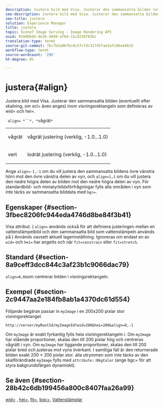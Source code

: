 ```yaml
---
description: Justera bild med Visa. Justerar den sammansatta bilden (eventuellt efter skalning, om scl= även anges) inom visningsrektangeln som definieras av wid= och hei=.
seo-description: Justera bild med Visa. Justerar den sammansatta bilden (eventuellt efter skalning, om scl= även anges) inom visningsrektangeln som definieras av wid= och hei=.
seo-title: justera
solution: Experience Manager
title: justera
topic: Scene7 Image Serving - Image Rendering API
uuid: 91940bd4-8e2b-4949-a76d-31cd238783bc
translation-type: tm+mt
source-git-commit: 7bc7b3a86fbcdc57cfdc31745fae3afc06e44b15
workflow-type: tm+mt
source-wordcount: '295'
ht-degree: 0%

---
```



# justera{#align}

Justera bild med Visa. Justerar den sammansatta bilden (eventuellt efter skalning, om scl= även anges) inom visningsrektangeln som definieras av wid= och hei=.

` align= *``*, *`vågrät`*`

<table id="simpletable_4CB26F72A56D4515B767C303F8E8A1CF"> 
 <tr class="strow"> 
  <td class="stentry"> <p> <span class="codeph"> <span class="varname"> vågrät  </span> </span> </p> </td> 
  <td class="stentry"> <p>vågrät justering (verklig, -1.0...1.0) </p> </td> 
 </tr> 
 <tr class="strow"> 
  <td class="stentry"> <p> <span class="codeph"> <span class="varname"> vert  </span> </span> </p> </td> 
  <td class="stentry"> <p>lodrät justering (verklig, -1.0...1.0) </p> </td> 
 </tr> 
</table>

Ange `align=-1,-1` om du vill justera den sammansatta bildens övre vänstra hörn mot den övre vänstra delen av vyn, och `align=1,1` om du vill justera den nedre högra delen av bilden mot den nedre högra delen av vyn. För standardbild- och miniatyrbildsförfrågningar fylls alla områden i vyn som inte täcks av sammansatta bilddata med `bgc=`.

## Egenskaper {#section-3fbec8206fc944eda4746d8be84f3b41}

Visa attribut. ( `align=` används också för att definiera justeringen mellan en vattenstämpelbild och den sammansatta bild som vattenstämpeln används på.) Används oavsett aktuell lagerinställning. Ignoreras om endast en av `wid=` och `hei=` har angetts och när `fit=constrain` eller `fit=stretch`.

## Standard {#section-8a9ceff3dcc844c3af23b1c9066dac79}

`align=0,0`som centrerar bilden i visningsrektangeln.

## Exempel {#section-2c9447aa2e184fb8ab1a4370dc61d554}

Följande begäran passar in `myImage` i en 200x200 pixlar stor visningsrektangel.

`http://server/myRootId/myImageId?wid=200&hei=200&align=0,-1`

Om `myImage` är exakt fyrkantig fylls hela visningsrektangeln i. Om `myImage` har stående proportioner, skalas den till 200 pixlar hög och centreras vågrätt i vyn. Om `myImage` har liggande proportioner, skalas den till 200 pixlar bred och justeras mot vyns överkant. I samtliga fall är den returnerade bilden exakt 200 × 200 pixlar stor. alla utrymmen som inte täcks av den skalförändrade `myImage` fylls med `attribute::BkgColor` (ange bgc= för att styra bakgrundsfärgen dynamiskt).

## Se även {#section-28b42c6db199456a800c8407faa26a99}

[wid=](../../../../../is-api/http-ref/image-serving-api-ref/c-http-protocol-reference/c-command-reference/r-is-http-wid.md#reference-bfeadcb67bf4485f851eb21345527e47) ,  [hei=](../../../../../is-api/http-ref/image-serving-api-ref/c-http-protocol-reference/c-command-reference/r-is-http-hei.md#reference-6d6f556ccc0e4b98a815e8a5c1944a96),  [fit=](../../../../../is-api/http-ref/image-serving-api-ref/c-http-protocol-reference/c-command-reference/r-fit.md#reference-f11bff6d93d143d6b135de3a923bc989),  [bgc=](../../../../../is-api/http-ref/image-serving-api-ref/c-http-protocol-reference/c-command-reference/r-bgc.md#reference-53376175f617446fbe5c69120f834b88),  [Vattenstämplar](../../../../../is-api/http-ref/image-serving-api-ref/c-http-protocol-reference/c-syntax-and-features/r-watermarks.md#reference-35d2c3a2c98349b792921c6cb8e73832)
